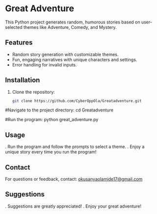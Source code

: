 # Great Adventure

This Python project generates random, humorous stories based on user-selected themes like Adventure, Comedy, and Mystery.

## Features
- Random story generation with customizable themes.
- Fun, engaging narratives with unique characters and settings.
- Error handling for invalid inputs.

## Installation
1. Clone the repository:
   ```bash
   git clone https://github.com/CyberOppOla/Greatadventure.git
   
#Navigate to the project directory:
cd Greatadventure

#Run the program:
python great_adventure.py

## Usage
. Run the program and follow the prompts to select a theme.
. Enjoy a unique story every time you run the program!

## Contact
For questions or feedback, contact: okusanyaolamide17@gmail.com

## Suggestions
. Suggestions are greatly appreciated!
. Enjoy your great adventure!






